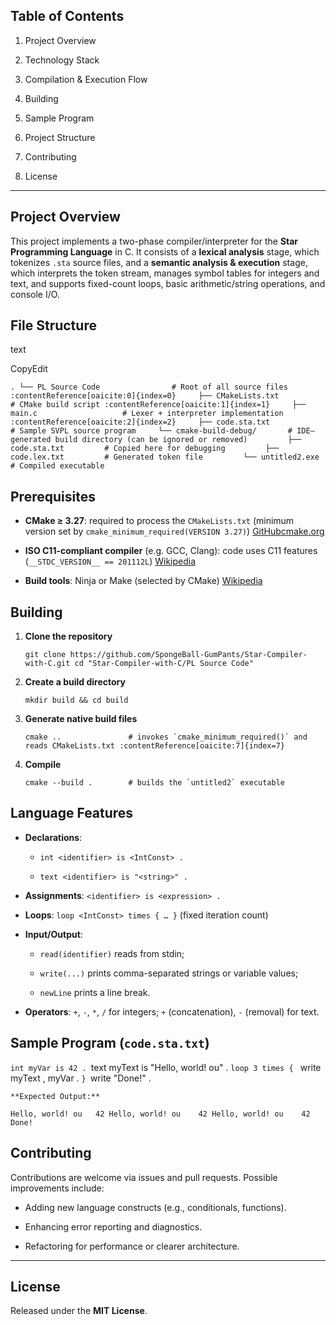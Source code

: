 ## Table of Contents

1. Project Overview
    
2. Technology Stack
    
3. Compilation & Execution Flow
    
4. Building
    
5. Sample Program
    
6. Project Structure
    
7. Contributing
    
8. License
---

## Project Overview

This project implements a two-phase compiler/interpreter for the **Star Programming Language** in C. It consists of a **lexical analysis** stage, which tokenizes `.sta` source files, and a **semantic analysis & execution** stage, which interprets the token stream, manages symbol tables for integers and text, and supports fixed-count loops, basic arithmetic/string operations, and console I/O.

## File Structure

text

CopyEdit

`. └── PL Source Code                # Root of all source files :contentReference[oaicite:0]{index=0}     ├── CMakeLists.txt           # CMake build script :contentReference[oaicite:1]{index=1}     ├── main.c                   # Lexer + interpreter implementation :contentReference[oaicite:2]{index=2}     ├── code.sta.txt             # Sample SVPL source program     └── cmake-build-debug/       # IDE–generated build directory (can be ignored or removed)         ├── code.sta.txt         # Copied here for debugging         ├── code.lex.txt         # Generated token file         └── untitled2.exe        # Compiled executable`

## Prerequisites

- **CMake ≥ 3.27**: required to process the `CMakeLists.txt` (minimum version set by `cmake_minimum_required(VERSION 3.27)`) [GitHub](https://github.com/SpongeBall-GumPants/Star-Compiler-with-C/commit/734455fbf18a610704b7c5c494424626a4492fdc)[cmake.org](https://cmake.org/cmake/help/latest/command/cmake_minimum_required.html?utm_source=chatgpt.com)
    
- **ISO C11-compliant compiler** (e.g. GCC, Clang): code uses C11 features (`__STDC_VERSION__ == 201112L`) [Wikipedia](https://en.wikipedia.org/wiki/C11_%28C_standard_revision%29?utm_source=chatgpt.com)
    
- **Build tools**: Ninja or Make (selected by CMake) [Wikipedia](https://en.wikipedia.org/wiki/CMake?utm_source=chatgpt.com)
    

## Building

1. **Clone the repository**
    
    `git clone https://github.com/SpongeBall-GumPants/Star-Compiler-with-C.git cd "Star-Compiler-with-C/PL Source Code"`
    
2. **Create a build directory**
    
    `mkdir build && cd build`
    
3. **Generate native build files**
    
    ``cmake ..               # invokes `cmake_minimum_required()` and reads CMakeLists.txt :contentReference[oaicite:7]{index=7}``
    
4. **Compile**
    
    ``cmake --build .        # builds the `untitled2` executable``
    

## Language Features

- **Declarations**:
    
    - `int <identifier> is <IntConst> .`
        
    - `text <identifier> is "<string>" .`
        
- **Assignments**: `<identifier> is <expression> .`
    
- **Loops**: `loop <IntConst> times { … }` (fixed iteration count)
    
- **Input/Output**:
    
    - `read(identifier)` reads from stdin;
        
    - `write(...)` prints comma-separated strings or variable values;
        
    - `newLine` prints a line break.
        
- **Operators**: `+`, `-`, `*`, `/` for integers; `+` (concatenation), `-` (removal) for text.
    

## Sample Program (`code.sta.txt`)

`int myVar is 42 .
`text myText is "Hello, world! ou" .
`loop 3 times {
`   write myText , myVar .
`}
`write "Done!" .

`**Expected Output:** `

`Hello, world! ou	42 Hello, world! ou	   42 Hello, world! ou	  42 Done!`

## Contributing

Contributions are welcome via issues and pull requests. Possible improvements include:

- Adding new language constructs (e.g., conditionals, functions).
    
- Enhancing error reporting and diagnostics.
    
- Refactoring for performance or clearer architecture.
    

---

## License

Released under the **MIT License**.
